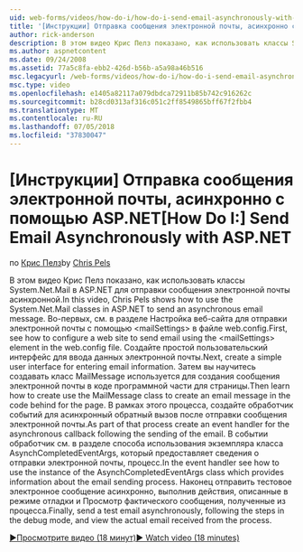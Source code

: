 ```yaml
---
uid: web-forms/videos/how-do-i/how-do-i-send-email-asynchronously-with-aspnet
title: '[Инструкции] Отправка сообщения электронной почты, асинхронно с помощью ASP.NET | Документация Майкрософт'
author: rick-anderson
description: В этом видео Крис Пелз показано, как использовать классы System.Net.Mail в ASP.NET для отправки сообщения электронной почты асинхронной. Во-первых см. в разделе Настройка веб-сайт...
ms.author: aspnetcontent
ms.date: 09/24/2008
ms.assetid: 77a5c8fa-ebb2-426d-b56b-a5a98a46b516
msc.legacyurl: /web-forms/videos/how-do-i/how-do-i-send-email-asynchronously-with-aspnet
msc.type: video
ms.openlocfilehash: e1405a82117a079dbdca72911b85b742c916262c
ms.sourcegitcommit: b28cd0313af316c051c2ff8549865bff67f2fbb4
ms.translationtype: MT
ms.contentlocale: ru-RU
ms.lasthandoff: 07/05/2018
ms.locfileid: "37830047"
---
```

<a name="how-do-i-send-email-asynchronously-with-aspnet"></a><span data-ttu-id="49e1d-104">[Инструкции] Отправка сообщения электронной почты, асинхронно с помощью ASP.NET</span><span class="sxs-lookup"><span data-stu-id="49e1d-104">[How Do I:] Send Email Asynchronously with ASP.NET</span></span>
====================
<span data-ttu-id="49e1d-105">по [Крис Пелз](https://twitter.com/chrispels)</span><span class="sxs-lookup"><span data-stu-id="49e1d-105">by [Chris Pels](https://twitter.com/chrispels)</span></span>

<span data-ttu-id="49e1d-106">В этом видео Крис Пелз показано, как использовать классы System.Net.Mail в ASP.NET для отправки сообщения электронной почты асинхронной.</span><span class="sxs-lookup"><span data-stu-id="49e1d-106">In this video, Chris Pels shows how to use the System.Net.Mail classes in ASP.NET to send an asynchronous email message.</span></span> <span data-ttu-id="49e1d-107">Во-первых, см. в разделе Настройка веб-сайта для отправки электронной почты с помощью &lt;mailSettings&gt; в файле web.config.</span><span class="sxs-lookup"><span data-stu-id="49e1d-107">First, see how to configure a web site to send email using the &lt;mailSettings&gt; element in the web.config file.</span></span> <span data-ttu-id="49e1d-108">Создайте простой пользовательский интерфейс для ввода данных электронной почты.</span><span class="sxs-lookup"><span data-stu-id="49e1d-108">Next, create a simple user interface for entering email information.</span></span> <span data-ttu-id="49e1d-109">Затем вы научитесь создавать класс MailMessage используется для создания сообщения электронной почты в коде программной части для страницы.</span><span class="sxs-lookup"><span data-stu-id="49e1d-109">Then learn how to create use the MailMessage class to create an email message in the code behind for the page.</span></span> <span data-ttu-id="49e1d-110">В рамках этого процесса, создайте обработчик событий для асинхронный обратный вызов после отправки сообщения электронной почты.</span><span class="sxs-lookup"><span data-stu-id="49e1d-110">As part of that process create an event handler for the asynchronous callback following the sending of the email.</span></span> <span data-ttu-id="49e1d-111">В событии обработчик см. в разделе способа использования экземпляра класса AsynchCompletedEventArgs, который предоставляет сведения о отправки электронной почты, процесс.</span><span class="sxs-lookup"><span data-stu-id="49e1d-111">In the event handler see how to use the instance of the AsynchCompletedEventArgs class which provides information about the email sending process.</span></span> <span data-ttu-id="49e1d-112">Наконец отправить тестовое электронное сообщение асинхронно, выполнив действия, описанные в режиме отладки и Просмотр фактического сообщения, полученные из процесса.</span><span class="sxs-lookup"><span data-stu-id="49e1d-112">Finally, send a test email asynchronously, following the steps in the debug mode, and view the actual email received from the process.</span></span>

[<span data-ttu-id="49e1d-113">&#9654;Просмотрите видео (18 минут)</span><span class="sxs-lookup"><span data-stu-id="49e1d-113">&#9654; Watch video (18 minutes)</span></span>](https://channel9.msdn.com/Blogs/ASP-NET-Site-Videos/how-do-i-send-email-asynchronously-with-aspnet)
